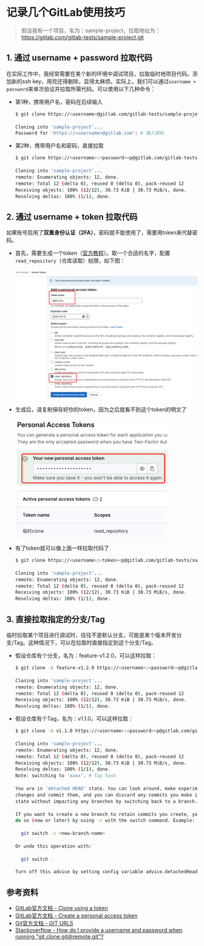 # 记录几个GitLab使用技巧


> 假设我有一个项目，名为：sample-project，拉取地址为：https://gitlab.com/gitlab-tests/sample-project.git


## 1. 通过 username + password 拉取代码

在实际工作中，我经常需要在某个新的环境中调试项目，拉取临时地项目代码。添加新的ssh key，用完还得删除，显得太麻烦。实际上，我们可以通过`username + password`来单次验证并拉取所需代码。可以使用以下几种命令：

- 第1种，携带用户名，密码在后续输入

  ```bash
  $ git clone https://<username>@gitlab.com/gitlab-tests/sample-project.git

  Cloning into 'sample-project'...
  Password for 'https://<username>@gitlab.com': # 输入密码
  ```
- 第2种，携带用户名和密码，直接拉取

  ```bash
  $ git clone https://<username>:<password><p@gitlab.com/gitlab-tests/sample-project.git

  Cloning into 'sample-project'...
  remote: Enumerating objects: 12, done.
  remote: Total 12 (delta 0), reused 0 (delta 0), pack-reused 12
  Receiving objects: 100% (12/12), 30.73 KiB | 30.73 MiB/s, done.
  Resolving deltas: 100% (1/1), done.
  ```

## 2. 通过 username + token 拉取代码

如果账号启用了**双重身份认证（2FA）**，密码就不能使用了，需要用token来代替密码。

- 首先，需要生成一个token（[官方教程](https://docs.gitlab.com/ee/user/profile/personal_access_tokens.html#create-a-personal-access-token)）。取一个合适的名字，配置`read_repository`（仓库读取）权限，如下图：

  <img src="create-token.png" width="500" alt="生成token" />
- 生成后，请复制保存好你的token，因为之后就看不到这个token的明文了

  <img src="copy-token.png" width="400" alt="生成token" />

- 有了token就可以像上面一样拉取代码了
  ```bash
  $ git clone https://<username>:<token><p@gitlab.com/gitlab-tests/sample-project.git

  Cloning into 'sample-project'...
  remote: Enumerating objects: 12, done.
  remote: Total 12 (delta 0), reused 0 (delta 0), pack-reused 12
  Receiving objects: 100% (12/12), 30.73 KiB | 30.73 MiB/s, done.
  Resolving deltas: 100% (1/1), done.
  ```
## 3. 直接拉取指定的分支/Tag

临时拉取某个项目进行调试时，往往不是默认分支，可能是某个版本开发分支/Tag。这种情况下，可以在拉取时直接指定到这个分支/Tag。

- 假设仓库有个分支，名为：feature-v1.2.0，可以这样拉取：
  ```bash
  $ git clone -b feature-v1.2.0 https://<username>:<password><p@gitlab.com/gitlab-tests/sample-project.git

  Cloning into 'sample-project'...
  remote: Enumerating objects: 12, done.
  remote: Total 12 (delta 0), reused 0 (delta 0), pack-reused 12
  Receiving objects: 100% (12/12), 30.73 KiB | 30.73 MiB/s, done.
  Resolving deltas: 100% (1/1), done.
  ```

- 假设仓库有个Tag，名为：v1.1.0，可以这样拉取：
  ```bash
  $ git clone -b v1.1.0 https://<username>:<password><p@gitlab.com/gitlab-tests/sample-project.git

  Cloning into 'sample-project'...
  remote: Enumerating objects: 12, done.
  remote: Total 12 (delta 0), reused 0 (delta 0), pack-reused 12
  Receiving objects: 100% (12/12), 30.73 KiB | 30.73 MiB/s, done.
  Resolving deltas: 100% (1/1), done.
  Note: switching to 'xxxx'. # Tag hash

  You are in 'detached HEAD' state. You can look around, make experimental
  changes and commit them, and you can discard any commits you make in this
  state without impacting any branches by switching back to a branch.

  If you want to create a new branch to retain commits you create, you may
  do so (now or later) by using -c with the switch command. Example:

    git switch -c <new-branch-name>

  Or undo this operation with:

    git switch -

  Turn off this advice by setting config variable advice.detachedHead to false
  ```

## 参考资料

- [GitLab官方文档 - Clone using a token](https://docs.gitlab.com/ee/gitlab-basics/start-using-git.html#clone-using-a-token)  
- [GitLab官方文档 - Create a personal access token](https://docs.gitlab.com/ee/user/profile/personal_access_tokens.html#create-a-personal-access-token)
- [Git官方文档 - GIT URLS](https://git-scm.com/docs/git-clone#_git_urls)
- [Stackoverflow - How do I provide a username and password when running "git clone git@remote.git"?](https://stackoverflow.com/questions/10054318/how-do-i-provide-a-username-and-password-when-running-git-clone-gitremote-git)